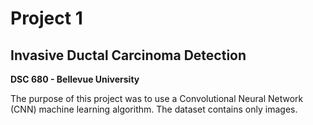 <h1>Project 1</h1>
<h2>Invasive Ductal Carcinoma Detection</h2>
<b>DSC 680 - Bellevue University</b>

<p>The purpose of this project was to use a Convolutional Neural Network (CNN) machine learning algorithm. The dataset contains only images. 
